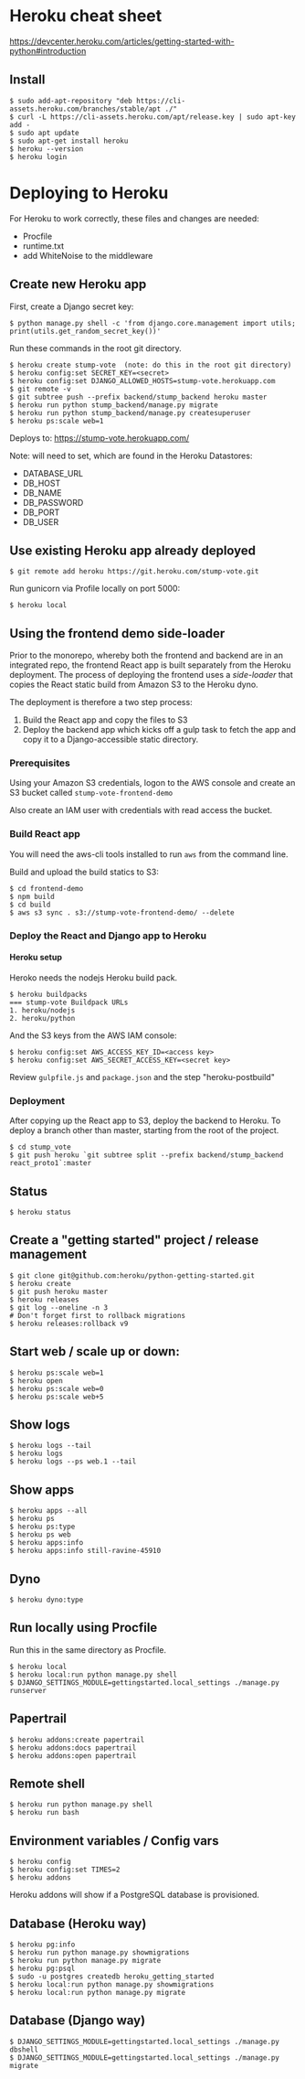 # Heroku cheat sheet

https://devcenter.heroku.com/articles/getting-started-with-python#introduction

## Install
```
$ sudo add-apt-repository "deb https://cli-assets.heroku.com/branches/stable/apt ./"
$ curl -L https://cli-assets.heroku.com/apt/release.key | sudo apt-key add -
$ sudo apt update
$ sudo apt-get install heroku
$ heroku --version
$ heroku login
```

# Deploying to Heroku

For Heroku to work correctly, these files and changes are needed:

- Procfile
- runtime.txt
- add WhiteNoise to the middleware

## Create new Heroku app

First, create a Django secret key:
```
$ python manage.py shell -c 'from django.core.management import utils; print(utils.get_random_secret_key())'
```

Run these commands in the root git directory.


```
$ heroku create stump-vote  (note: do this in the root git directory)
$ heroku config:set SECRET_KEY=<secret>
$ heroku config:set DJANGO_ALLOWED_HOSTS=stump-vote.herokuapp.com
$ git remote -v
$ git subtree push --prefix backend/stump_backend heroku master
$ heroku run python stump_backend/manage.py migrate
$ heroku run python stump_backend/manage.py createsuperuser
$ heroku ps:scale web=1
```

Deploys to: https://stump-vote.herokuapp.com/

Note: will need to set, which are found in the Heroku Datastores:
- DATABASE_URL
- DB_HOST
- DB_NAME
- DB_PASSWORD
- DB_PORT
- DB_USER

## Use existing Heroku app already deployed

```
$ git remote add heroku https://git.heroku.com/stump-vote.git
```

Run gunicorn via Profile locally on port 5000:

```
$ heroku local
```

## Using the frontend demo side-loader

Prior to the monorepo, whereby both the frontend and backend are in an integrated repo, the frontend React app
is built separately from the Heroku deployment. The process of deploying the frontend uses a *side-loader*
that copies the React static build from Amazon S3 to the Heroku dyno.

The deployment is therefore a two step process:
1) Build the React app and copy the files to S3
2) Deploy the backend app which kicks off a gulp task to fetch the app and copy it to a Django-accessible static directory.

### Prerequisites

Using your Amazon S3 credentials, logon to the AWS console and create an S3 bucket called `stump-vote-frontend-demo`

Also create an IAM user with credentials with read access the bucket.

### Build React app

You will need the aws-cli tools installed to run `aws` from the command line.

Build and upload the build statics to S3:

```
$ cd frontend-demo
$ npm build
$ cd build
$ aws s3 sync . s3://stump-vote-frontend-demo/ --delete
```

### Deploy the React and Django app to Heroku

#### Heroku setup

Heroko needs the nodejs Heroku build pack.

```
$ heroku buildpacks
=== stump-vote Buildpack URLs
1. heroku/nodejs
2. heroku/python
```

And the S3 keys from the AWS IAM console:
```
$ heroku config:set AWS_ACCESS_KEY_ID=<access key>
$ heroku config:set AWS_SECRET_ACCESS_KEY=<secret key>
```

Review `gulpfile.js` and `package.json` and the step "heroku-postbuild"

### Deployment

After copying up the React app to S3, deploy the backend to Heroku. To deploy a branch other than master, starting
from the root of the project.

```
$ cd stump_vote
$ git push heroku `git subtree split --prefix backend/stump_backend react_proto1`:master
```

## Status

```
$ heroku status
```

## Create a "getting started" project / release management

```
$ git clone git@github.com:heroku/python-getting-started.git
$ heroku create
$ git push heroku master
$ heroku releases
$ git log --oneline -n 3
# Don't forget first to rollback migrations
$ heroku releases:rollback v9
```

## Start web / scale up or down:

```
$ heroku ps:scale web=1
$ heroku open
$ heroku ps:scale web=0
$ heroku ps:scale web+5
```

## Show logs

```
$ heroku logs --tail
$ heroku logs
$ heroku logs --ps web.1 --tail
```

## Show apps

```
$ heroku apps --all
$ heroku ps
$ heroku ps:type
$ heroku ps web
$ heroku apps:info
$ heroku apps:info still-ravine-45910
```

## Dyno

```
$ heroku dyno:type
```

## Run locally using Procfile

Run this in the same directory as Procfile.

```
$ heroku local
$ heroku local:run python manage.py shell
$ DJANGO_SETTINGS_MODULE=gettingstarted.local_settings ./manage.py runserver
```

## Papertrail

```
$ heroku addons:create papertrail
$ heroku addons:docs papertrail
$ heroku addons:open papertrail
```

## Remote shell

```
$ heroku run python manage.py shell
$ heroku run bash
```

## Environment variables / Config vars

```
$ heroku config
$ heroku config:set TIMES=2
$ heroku addons
```

Heroku addons will show if a PostgreSQL database is provisioned.

## Database (Heroku way)

```
$ heroku pg:info
$ heroku run python manage.py showmigrations
$ heroku run python manage.py migrate
$ heroku pg:psql
$ sudo -u postgres createdb heroku_getting_started
$ heroku local:run python manage.py showmigrations
$ heroku local:run python manage.py migrate
```

## Database (Django way)

```
$ DJANGO_SETTINGS_MODULE=gettingstarted.local_settings ./manage.py dbshell
$ DJANGO_SETTINGS_MODULE=gettingstarted.local_settings ./manage.py migrate
```
